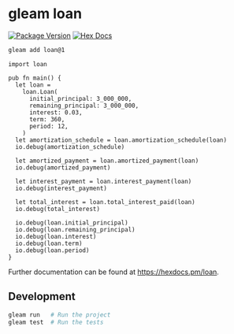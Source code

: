 # gleam loan

[![Package Version](https://img.shields.io/hexpm/v/loan)](https://hex.pm/packages/loan)
[![Hex Docs](https://img.shields.io/badge/hex-docs-ffaff3)](https://hexdocs.pm/loan/)

```sh
gleam add loan@1
```
```gleam
import loan

pub fn main() {
  let loan =
    loan.Loan(
      initial_principal: 3_000_000,
      remaining_principal: 3_000_000,
      interest: 0.03,
      term: 360,
      period: 12,
    )
  let amortization_schedule = loan.amortization_schedule(loan)
  io.debug(amortization_schedule)

  let amortized_payment = loan.amortized_payment(loan)
  io.debug(amortized_payment)

  let interest_payment = loan.interest_payment(loan)
  io.debug(interest_payment)

  let total_interest = loan.total_interest_paid(loan)
  io.debug(total_interest)

  io.debug(loan.initial_principal)
  io.debug(loan.remaining_principal)
  io.debug(loan.interest)
  io.debug(loan.term)
  io.debug(loan.period)
}
```

Further documentation can be found at <https://hexdocs.pm/loan>.

## Development

```sh
gleam run   # Run the project
gleam test  # Run the tests
```
